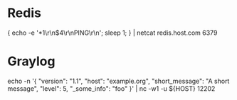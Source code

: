 # Redis
{ echo -e '*1\r\n$4\r\nPING\r\n'; sleep 1; } | netcat redis.host.com 6379

# Graylog
echo -n '{ "version": "1.1", "host": "example.org", "short_message": "A short message", "level": 5, "_some_info": "foo" }' | nc -w1 -u ${HOST} 12202



